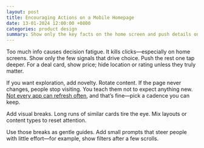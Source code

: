 ```yaml
---
layout: post
title: Encouraging Actions on a Mobile Homepage
date: 13-01-2024 12:00:00 +0800
categories: product design
summary: Show only the key facts on the home screen and push details one tap deeper to avoid decision fatigue. Keep exploration alive with fresh content, visual breaks, and gentle nudges. 
---
```


Too much info causes decision fatigue. It kills clicks—especially on home screens. Show only the few signals that drive choice. Push the rest one tap deeper. For a deal card, show price; hide location or rating unless they truly matter.

If you want exploration, add novelty. Rotate content. If the page never changes, people stop visiting. You teach them not to expect anything new. [Not every app can refresh often](designing-mobile-app-homepage), and that’s fine—pick a cadence you can keep.

Add visual breaks. Long runs of similar cards tire the eye. Mix layouts or content types to reset attention.

Use those breaks as gentle guides. Add small prompts that steer people with little effort—for example, show filters after a few scrolls.
